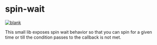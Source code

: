 ﻿# spin-wait

[![blank](https://github.com/rajjaiswalsaumya/spin-wait/actions/workflows/blank.yml/badge.svg)](https://github.com/rajjaiswalsaumya/spin-wait/actions)

This small lib exposes spin wait behavior so that you can spin for a given time or till the condition passes to the callback is not met.
